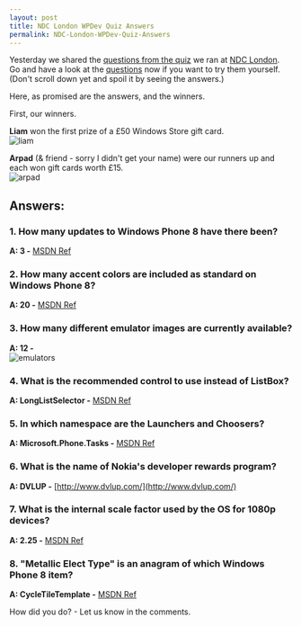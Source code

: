 ```yaml
---
layout: post
title: NDC London WPDev Quiz Answers
permalink: NDC-London-WPDev-Quiz-Answers
---
```


Yesterday we shared the [questions from the quiz](http://wpug.net/2013/12/05/ndc-london-wpdev-quiz-questions/) we ran at [NDC London](http://www.ndc-london.com/).  
Go and have a look at the [questions](http://wpug.net/2013/12/05/ndc-london-wpdev-quiz-questions/) now if you want to try them yourself. (Don't scroll down yet and spoil it by seeing the answers.)

Here, as promised are the answers, and the winners.

First, our winners.

**Liam** won the first prize of a £50 Windows Store gift card.  
![liam](https://mrlacey.github.io/winappsldn/images/liam.jpg)

**Arpad** (& friend - sorry I didn't get your name) were our runners up and each won gift cards worth £15.  
![arpad](https://mrlacey.github.io/winappsldn/images/arpad.jpg)

## Answers:

### 1\. How many updates to Windows Phone 8 have there been?

**A: 3 -** [MSDN Ref](http://www.windowsphone.com/en-us/how-to/wp8/basics/windows-phone-8-update-history)

### 2\. How many accent colors are included as standard on Windows Phone 8?

**A: 20 -** [MSDN Ref](http://msdn.microsoft.com/en-us/library/windowsphone/develop/ff402557(v=vs.105).aspx)

### 3\. How many different emulator images are currently available?

**A: 12 -**  
![emulators](https://mrlacey.github.io/winappsldn/images/emulators.png)

### 4\. What is the recommended control to use instead of ListBox?

**A: LongListSelector -** [MSDN Ref](http://msdn.microsoft.com/library/windowsphone/develop/microsoft.phone.controls.longlistselector(v=vs.105).aspx)

### 5\. In which namespace are the Launchers and Choosers?

**A: Microsoft.Phone.Tasks -** [MSDN Ref](http://msdn.microsoft.com/en-us/library/windowsphone/develop/microsoft.phone.tasks(v=vs.105).aspx)

### 6\. What is the name of Nokia's developer rewards program?

**A: DVLUP -** [http://www.dvlup.com/](http://www.dvlup.com/)

### 7\. What is the internal scale factor used by the OS for 1080p devices?

**A: 2.25 -** [MSDN Ref](http://msdn.microsoft.com/en-us/library/windowsphone/develop/jj206974(v=vs.105).aspx)

### 8\. "Metallic Elect Type" is an anagram of which Windows Phone 8 item?

**A: CycleTileTemplate -** [MSDN Ref](http://msdn.microsoft.com/en-us/library/windowsphone/develop/jj207036(v=vs.105).aspx)

How did you do? - Let us know in the comments.
